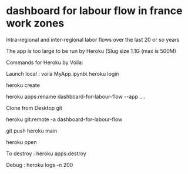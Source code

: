 # dashboard for labour flow in france work zones
 Intra-regional and inter-regional labor flows over the last 20 or so years
 
The app is too large to be run by Heroku (Slug size 1.1G (max is 500M)

Commands for Heroku by Voila:

Launch local : voila MyApp.ipynb\\
heroku login

heroku create

heroku apps:rename dashboard-for-labour-flow --app ....

Clone from Desktop git

heroku git:remote -a dashboard-for-labour-flow

git push heroku main 

heroku open

To destroy : heroku apps:destroy

Debug : heroku logs -n 200   
